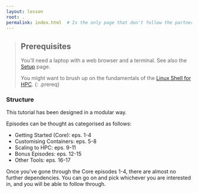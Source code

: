 ```yaml
---
layout: lesson
root: .
permalink: index.html  # Is the only page that don't follow the partner /:path/index.html
---
```



> ## Prerequisites
>
> You'll need a laptop with a web browser and a terminal. See also the [Setup](./setup.html) page.
> 
> You might want to brush up on the fundamentals of the [Linux Shell for HPC](https://pawseysc.github.io/shell-hpc/).
{: .prereq}


### Structure

This tutorial has been designed in a modular way.

Episodes can be thought as categorised as follows:
* Getting Started (Core): eps. 1-4
* Customising Containers: eps. 5-8
* Scaling to HPC: eps. 9-11
* Bonus Episodes: eps. 12-15
* Other Tools: eps. 16-17

Once you've gone through the Core episodes 1-4, there are almost no further dependencies.  You can go on and pick whichever you are interested in, and you will be able to follow through.